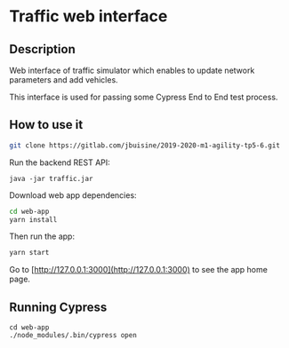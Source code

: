 # Traffic web interface

## Description

Web interface of traffic simulator which enables to update network parameters and add vehicles.

This interface is used for passing some Cypress End to End test process.

## How to use it

```bash
git clone https://gitlab.com/jbuisine/2019-2020-m1-agility-tp5-6.git
```

Run the backend REST API:
```
java -jar traffic.jar
```

Download web app dependencies:
```bash
cd web-app
yarn install
```

Then run the app:
```bash
yarn start
```

Go to [http://127.0.0.1:3000](http://127.0.0.1:3000) to see the app home page.

## Running Cypress

```
cd web-app
./node_modules/.bin/cypress open
```